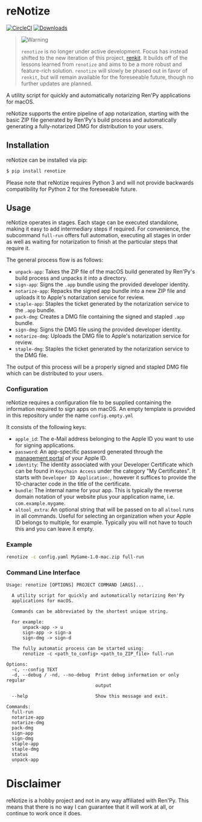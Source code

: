 # reNotize
[![CircleCI](https://circleci.com/gh/kobaltcore/renotize.svg?style=svg)](https://circleci.com/gh/kobaltcore/renotize)
[![Downloads](https://pepy.tech/badge/renotize)](https://pepy.tech/project/renotize)

> <picture>
>   <source media="(prefers-color-scheme: light)" srcset="https://raw.githubusercontent.com/Mqxx/GitHub-Markdown/main/blockquotes/badge/light-theme/warning.svg">
>   <img alt="Warning" src="https://raw.githubusercontent.com/Mqxx/GitHub-Markdown/main/blockquotes/badge/dark-theme/warning.svg">
> </picture><br>
>
> `renotize` is no longer under active development. Focus has instead shifted to the new iteration of this project, [renkit](https://github.com/kobaltcore/renkit). It builds off of the lessons learned from `renotize` and aims to be a more robust and feature-rich solution. `renotize` will slowly be phased out in favor of `renkit`, but will remain available for the foreseeable future, though no further updates are planned.

A utility script for quickly and automatically notarizing Ren'Py applications for macOS.

reNotize supports the entire pipeline of app notarization, starting with the basic ZIP file generated by Ren'Py's build process and automatically generating a fully-notarized DMG for distribution to your users.

## Installation
reNotize can be installed via pip:
```bash
$ pip install renotize
```

Please note that reNotize requires Python 3 and will not provide backwards compatibility for Python 2 for the foreseeable future.

## Usage
reNotize operates in stages. Each stage can be executed standalone, making it easy to add intermediary steps if required. For convenience, the subcommand `full-run` offers full automation, executing all stages in order as well as waiting for notarization to finish at the particular steps that require it.

The general process flow is as follows:
- `unpack-app`: Takes the ZIP file of the macOS build generated by Ren'Py's build process and unpacks it into a directory.
- `sign-app`: Signs the `.app` bundle using the provided developer identity.
- `notarize-app`: Repacks the signed app bundle into a new ZIP file and uploads it to Apple's notarization service for review.
- `staple-app`: Staples the ticket generated by the notarization service to the `.app` bundle.
- `pack-dmg`: Creates a DMG file containing the signed and stapled `.app` bundle.
- `sign-dmg`: Signs the DMG file using the provided developer identity.
- `notarize-dmg`: Uploads the DMG file to Apple's notarization service for review.
- `staple-dmg`: Staples the ticket generated by the notarization service to the DMG file.

The output of this process will be a properly signed and stapled DMG file which can be distributed to your users.


### Configuration
reNotize requires a configuration file to be supplied containing the information required to sign apps on macOS. An empty template is provided in this repository under the name `config.empty.yml`

It consists of the following keys:
- `apple_id`: The e-Mail address belonging to the Apple ID you want to use for signing applications.
- `password`: An app-specific password generated through the [management portal](https://appleid.apple.com/account/manage) of your Apple ID.
- `identity`: The identity associated with your Developer Certificate which can be found in `Keychain Access` under the category "My Certificates". It starts with `Developer ID Application:`, however it suffices to provide the 10-character code in the title of the certificate.
- `bundle`: The internal name for your app. This is typically the reverse domain notation of your website plus your application name, i.e. `com.example.mygame`.
- `altool_extra`: An optional string that will be passed on to all `altool` runs in all commands. Useful for selecting an organization when your Apple ID belongs to multiple, for example. Typically you will not have to touch this and you can leave it empty.

### Example
```bash
renotize -c config.yaml MyGame-1.0-mac.zip full-run
```

### Command Line Interface
```
Usage: renotize [OPTIONS] PROJECT COMMAND [ARGS]...

  A utility script for quickly and automatically notarizing Ren'Py
  applications for macOS.

  Commands can be abbreviated by the shortest unique string.

  For example:
      unpack-app -> u
      sign-app -> sign-a
      sign-dmg -> sign-d

  The fully automatic process can be started using:
      renotize -c <path_to_config> <path_to_ZIP_file> full-run

Options:
  -c, --config TEXT
  -d, --debug / -nd, --no-debug  Print debug information or only regular
                                 output

  --help                         Show this message and exit.

Commands:
  full-run
  notarize-app
  notarize-dmg
  pack-dmg
  sign-app
  sign-dmg
  staple-app
  staple-dmg
  status
  unpack-app
```

# Disclaimer
reNotize is a hobby project and not in any way affiliated with Ren'Py. This means that there is no way I can guarantee that it will work at all, or continue to work once it does.
